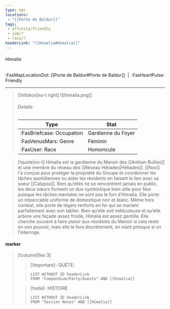 ```yaml
---
type: npc
locations:
 - "[[Porte de Baldur]]"
tags:
 - affinity/friendly
 - job/?
 - race/?
headerLink: "[[Himalia#Himalia]]"
---
```

###### Himalia
<span class="sub2">:FasMapLocationDot: [[Porte de Baldur#Porte de Baldur]]&nbsp;&nbsp;|&nbsp;&nbsp;:FasHeartPulse: Friendly </span>
___

> [!infobox|no-t right]
> ![[himalia.png]]
> ###### Details:
> | Type | Stat |
> | ---- | ---- |
> | :FasBriefcase: Occupation | Gardienne du Foyer |
> | :FasVenusMars: Genre | Féminin |
> | :FasUser: Race | Homoncule |
<span class="clearfix"></span>

> [!quote|no-t]
>Himalia est la gardienne du Manoir des [[Arkhan Bullies]] et une membre du réseau des [[Réseau Héliades|Héliades]]. [[Nox]] l'a conçue pour protéger la propriété du Groupe et coordonner les tâches quotidiennes ou aider les résidents en faisant le lien avec sa soeur [[Calypso]]. Bien qu’elles ne se rencontrent jamais en public, les deux sœurs forment un duo symbiotique bien utile pour Nox puisque les tâches mentales ne sont pas le fort d’Himalia. Elle porte un impeccable uniforme de domestique noir et blanc. Même hors combat, elle porte de légers renforts en fer qui se marient parfaitement avec son tablier. Bien qu’elle soit méticuleuse et qu’elle arbore une façade assez froide, Himalia est assez gentille. Elle cherche souvent à faire plaisir aux résidents du Manoir si cela reste en son pouvoir, mais elle le fera discrètement, en niant presque si on l’interroge.

#### marker
> [!column|flex 3]
>> [!important]- QUÊTE:
>>```dataview
>>LIST WITHOUT ID headerLink
>>FROM "Compendium/Party/Quests" AND [[Himalia]]
>
>>[!note]- HISTOIRE
>>```dataview
>>LIST WITHOUT ID headerLink
>>FROM "Session Notes" AND [[Himalia]]
